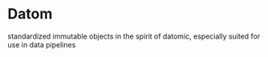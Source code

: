 



# Datom


standardized immutable objects in the spirit of datomic, especially suited for use in data pipelines





